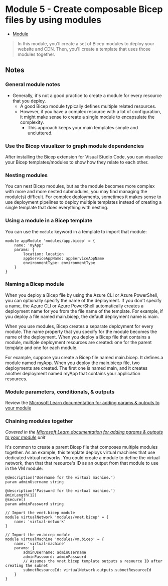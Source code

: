 # Module 5 - Create composable Bicep files by using modules

- [Module](https://learn.microsoft.com/en-us/training/modules/create-composable-bicep-files-using-modules)

> In this module, you'll create a set of Bicep modules to deploy your website and CDN. Then, you'll create a template that uses those modules together.

## Notes

### General module notes

- Generally, it's not a good practice to create a module for every resource that you deploy.
  - A good Bicep module typically defines multiple related resources.
  - However, if you have a complex resource with a lot of configuration, it might make sense to create a single module to encapsulate the complexity.
    - This approach keeps your main templates simple and uncluttered.

### Use the Bicep visualizer to graph module dependencies

After installing the Bicep extension for Visual Studio Code, you can visualize your Bicep templates/modules to show how they relate to each other.

### Nesting modules

You can nest Bicep modules, but as the module becomes more complex with more and more nested submodules, you may find managing the module(s) difficult. For complex deployments, sometimes it makes sense to use deployment pipelines to deploy multiple templates instead of creating a single template that does everything with nesting.

### Using a module in a Bicep template

You can use the `module` keyword in a template to import that module:

```bicep
module appModule 'modules/app.bicep' = {
    name: 'myApp'
    params: {
        location: location
        appServiceAppName: appServiceAppName
        environmentType: environmentType
    }
}
```

### Naming a Bicep module

When you deploy a Bicep file by using the Azure CLI or Azure PowerShell, you can optionally specify the name of the deployment. If you don't specify a name, the Azure CLI or Azure PowerShell automatically creates a deployment name for you from the file name of the template. For example, if you deploy a file named main.bicep, the default deployment name is main.

When you use modules, Bicep creates a separate deployment for every module. The name property that you specify for the module becomes the name of the deployment. When you deploy a Bicep file that contains a module, multiple deployment resources are created: one for the parent template and one for each module.

For example, suppose you create a Bicep file named main.bicep. It defines a module named myApp. When you deploy the main.bicep file, two deployments are created. The first one is named main, and it creates another deployment named myApp that contains your application resources.

### Module parameters, conditionals, & outputs

Review the [Microsoft Learn documentation for adding params & outputs to your module](https://learn.microsoft.com/en-us/training/modules/create-composable-bicep-files-using-modules/3-add-parameters-outputs-modules)

### Chaining modules together

*Covered in the [Microsoft Learn documentation for adding params & outputs to your module](https://learn.microsoft.com/en-us/training/modules/create-composable-bicep-files-using-modules/3-add-parameters-outputs-modules) unit*

It's common to create a parent Bicep file that composes multiple modules together. As an example, this template deploys virtual machines that use dedicated virtual networks. You could create a module to define the virtual network, then that that resource's ID as an output from that module to use in the VM module:

```bicep
@description('Username for the virtual machine.')
param adminUsername string

@description('Password for the virtual machine.')
@minLength(12)
@secure()
param adminPassword string

// Import the vnet.bicep module
module virtualNetwork 'modules/vnet.bicep' = {
    name: 'virtual-network'
}

// Import the vm.bicep module
module virtualMachine 'modules/vm.bicep' = {
    name: 'virtual-machine'
    params: {
        adminUsername: adminUsername
        adminPassword: adminPassword
        // Assumes the vnet.bicep template outputs a resource ID after creating the subnet
        subnetResourceId: virtualNetwork.outputs.subnetResourceId
    }
}
```
